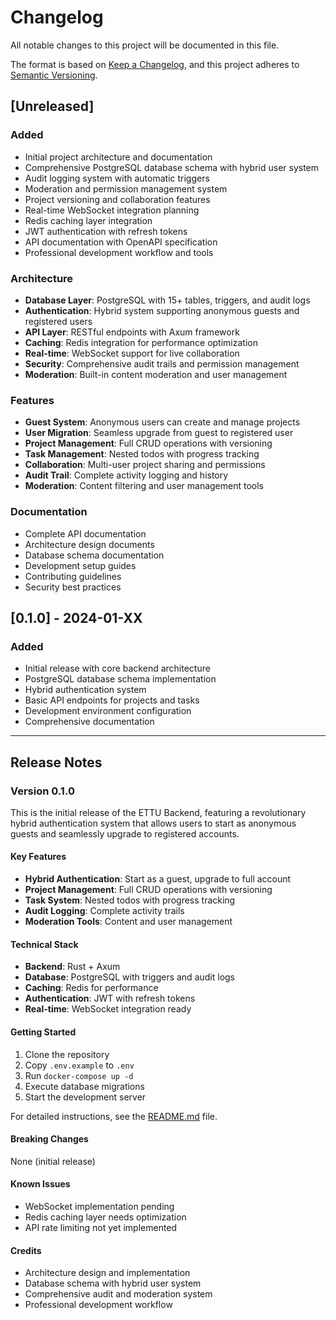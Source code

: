 # Changelog

All notable changes to this project will be documented in this file.

The format is based on [Keep a Changelog](https://keepachangelog.com/en/1.0.0/),
and this project adheres to [Semantic Versioning](https://semver.org/spec/v2.0.0.html).

## [Unreleased]

### Added

- Initial project architecture and documentation
- Comprehensive PostgreSQL database schema with hybrid user system
- Audit logging system with automatic triggers
- Moderation and permission management system
- Project versioning and collaboration features
- Real-time WebSocket integration planning
- Redis caching layer integration
- JWT authentication with refresh tokens
- API documentation with OpenAPI specification
- Professional development workflow and tools

### Architecture

- **Database Layer**: PostgreSQL with 15+ tables, triggers, and audit logs
- **Authentication**: Hybrid system supporting anonymous guests and registered users
- **API Layer**: RESTful endpoints with Axum framework
- **Caching**: Redis integration for performance optimization
- **Real-time**: WebSocket support for live collaboration
- **Security**: Comprehensive audit trails and permission management
- **Moderation**: Built-in content moderation and user management

### Features

- **Guest System**: Anonymous users can create and manage projects
- **User Migration**: Seamless upgrade from guest to registered user
- **Project Management**: Full CRUD operations with versioning
- **Task Management**: Nested todos with progress tracking
- **Collaboration**: Multi-user project sharing and permissions
- **Audit Trail**: Complete activity logging and history
- **Moderation**: Content filtering and user management tools

### Documentation

- Complete API documentation
- Architecture design documents
- Database schema documentation
- Development setup guides
- Contributing guidelines
- Security best practices

## [0.1.0] - 2024-01-XX

### Added

- Initial release with core backend architecture
- PostgreSQL database schema implementation
- Hybrid authentication system
- Basic API endpoints for projects and tasks
- Development environment configuration
- Comprehensive documentation

---

## Release Notes

### Version 0.1.0

This is the initial release of the ETTU Backend, featuring a revolutionary hybrid authentication system that allows users to start as anonymous guests and seamlessly upgrade to registered accounts.

#### Key Features

- **Hybrid Authentication**: Start as a guest, upgrade to full account
- **Project Management**: Full CRUD operations with versioning
- **Task System**: Nested todos with progress tracking
- **Audit Logging**: Complete activity trails
- **Moderation Tools**: Content and user management

#### Technical Stack

- **Backend**: Rust + Axum
- **Database**: PostgreSQL with triggers and audit logs
- **Caching**: Redis for performance
- **Authentication**: JWT with refresh tokens
- **Real-time**: WebSocket integration ready

#### Getting Started

1. Clone the repository
2. Copy `.env.example` to `.env`
3. Run `docker-compose up -d`
4. Execute database migrations
5. Start the development server

For detailed instructions, see the [README.md](README.md) file.

#### Breaking Changes

None (initial release)

#### Known Issues

- WebSocket implementation pending
- Redis caching layer needs optimization
- API rate limiting not yet implemented

#### Credits

- Architecture design and implementation
- Database schema with hybrid user system
- Comprehensive audit and moderation system
- Professional development workflow

